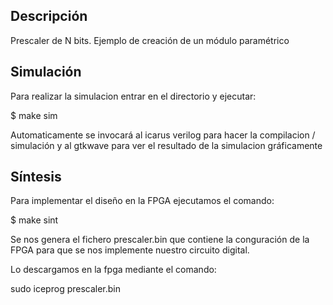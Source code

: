 ## Descripción
Prescaler de N bits. Ejemplo de creación de un módulo paramétrico

## Simulación

Para realizar la simulacion entrar en el directorio y ejecutar:

$ make sim

Automaticamente se invocará al icarus verilog para hacer la compilacion / simulación y al gtkwave para ver el resultado de la simulacion gráficamente

## Síntesis

Para implementar el diseño en la FPGA ejecutamos el comando:

$ make sint

Se nos genera el fichero prescaler.bin que contiene la conguración de la FPGA para que se nos implemente nuestro circuito digital.

Lo descargamos en la fpga mediante el comando:

sudo iceprog prescaler.bin





